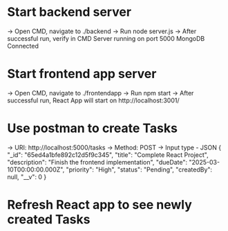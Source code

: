 # Start backend server
-> Open CMD, navigate to ./backend
-> Run node server.js
-> After successful run, verify in CMD
  Server running on port 5000
  MongoDB Connected

# Start frontend app server
-> Open CMD, navigate to ./frontendapp
-> Run npm start
-> After successful run, React App will start on http://localhost:3001/

# Use postman to create Tasks
-> URI: http://localhost:5000/tasks
-> Method: POST
-> Input type - JSON
  {
  "_id": "65ed4a1bfe892c12d5f9c345",
  "title": "Complete React Project",
  "description": "Finish the frontend implementation",
  "dueDate": "2025-03-10T00:00:00.000Z",
  "priority": "High",
  "status": "Pending",
  "createdBy": null,
  "__v": 0
}
# Refresh React app to see newly created Tasks
